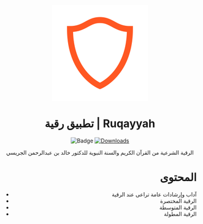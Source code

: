 <div align="center">

<img src="https://raw.githubusercontent.com/muslimpack/Ruqayyah/main/ruqayyah/assets/images/logo.png" alt='HisnElmoslem logo' height="250"/>

# تطبيق رقية | Ruqayyah

![Badge](https://img.shields.io/github/v/release/muslimpack/Ruqayyah)
[![Downloads](https://PlayBadges.pavi2410.me/badge/downloads?id=com.hassaneltantawy.hisnelmoslem)](https://play.google.com/store/apps/details?id=com.hassaneltantawy.ruqayyah)

الرقية الشرعية من القرآن الكريم والسنة النبوية للدكتور خالد بن عبدالرحمن الجريسي

<div align="right">

# المحتوى

- آداب وإرشادات عامة تراعى عند الرقية
- الرقية المختصرة
- الرقية المتوسطة
- الرقية المطولة
